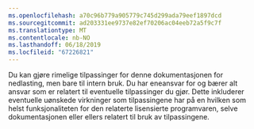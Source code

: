 ```yaml
---
ms.openlocfilehash: a70c96b779a905779c745d299ada79eef1897dcd
ms.sourcegitcommit: ad203331ee9737e82ef70206ac04eeb72a5f9c7f
ms.translationtype: MT
ms.contentlocale: nb-NO
ms.lasthandoff: 06/18/2019
ms.locfileid: "67226821"
---
```

Du kan gjøre rimelige tilpassinger for denne dokumentasjonen for nedlasting, men bare til intern bruk. Du har eneansvar for og bærer alt ansvar som er relatert til eventuelle tilpassinger du gjør. Dette inkluderer eventuelle uønskede virkninger som tilpassingene har på en hvilken som helst funksjonaliteten for den relaterte lisensierte programvaren, selve dokumentasjonen eller ellers relatert til bruk av tilpassingene.